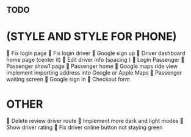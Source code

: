 ## TODO

# (STYLE AND STYLE FOR PHONE)

📝 Fix login page
📝 Fix login driver
📝 Google sign up
📝 Driver dashboard home page (center it)
📝 Edit driver info (spacing )
📝 Login Passenger
📝 Passenger show1 page
📝 Passenger home
📝 Google maps ride view implement importing address into Google or Apple Maps
📝 Passenger waiting screen
📝 Google sign in 
📝 Checkout form

# OTHER 

📝 Delete review driver route
📝 Implement more dark and light modes
📝 Show driver rating
📝 Fix driver online button not staying green